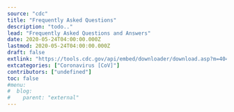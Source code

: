 ```yaml
---
source: "cdc"
title: "Frequently Asked Questions"
description: "todo.."
lead: "Frequently Asked Questions and Answers"
date: 2020-05-24T04:00:00.000Z
lastmod: 2020-05-24T04:00:00.000Z
draft: false
extlink: "https://tools.cdc.gov/api/embed/downloader/download.asp?m=404952&c=407474"
extcategories: ["Coronavirus [CoV]"]
contributors: ["undefined"]
toc: false
#menu:
#  blog:
#    parent: "external"
---
```

